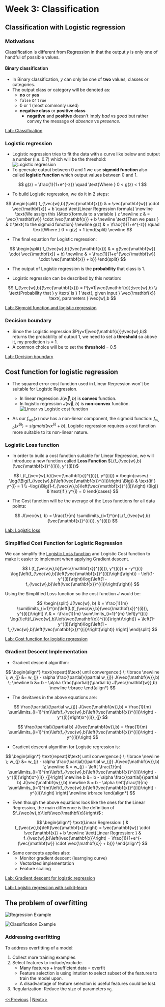 # Week 3: Classification
## Classification with Logistic regression
### Motivations
Classification is different from Regression in that the output $y$ is only one of handful of possible values.
#### Binary classification
* In Binary classification, $y$ can only be one of **two** values, classes or categories.
*  The output class or category will be denoted as:
    * **no** or **yes**
    * `false` or `true`
    * $0$ or $1$ (most commonly used)
    * **negative class** or **positive class**
        * **negative** and **positive** doesn't imply _bad_ vs _good_ but rather convey the message of _absence_ vs _presence_.

[Lab: Classification](./code/C1_W3_Lab01_Classification_Soln.ipynb)

### Logistic regression
* Logistic regression tries to fit the data with a curve like below and output a number (i.e. 0.7) which will be the threshold:  
![Logistic regression](./images/logistic-regression-01.jpg)
* To generate output between 0 and 1 we use **sigmoid function** also called **logistic function** which output values between 0 and 1.

$$
g(z) = \frac{1}{1+e^{-z}} \quad \text{Where } 0 < g(z) < 1
$$

* To build Logistic regression, we do it in 2 steps:

$$
\begin{split}
f_{\vec{w},b}(\vec{\mathbf{x}}) & = \vec{\mathbf{w}} \cdot \vec{\mathbf{x}} + b \quad \text{Linear Regression formula} \newline
\text{We assign this }&\text{formula to a variable } z \newline
z & = \vec{\mathbf{w}} \cdot \vec{\mathbf{x}} + b \newline
\text{Then we pass } & z \text{ to the sigmoid function} \newline
g(z) & = \frac{1}{1+e^{-z}} \quad \text{Where } 0 < g(z) < 1
\end{split} \newline
$$

* The final equation for Logistic regression:

$$
\begin{split}
f_{\vec{w},b}(\vec{\mathbf{x}}) & = g(\vec{\mathbf{w}} \cdot \vec{\mathbf{x}} + b) \newline
& = \frac{1}{1+e^{\vec{\mathbf{w}} \cdot \vec{\mathbf{x}} + b}}
\end{split}
$$

* The output of Logistic regression is the **probability** that class is 1.

* Logistic regression can be described by this notation:

$$
f_{\vec{w},b}(\vec{\mathbf{x}}) = P(y=1|\vec{\mathbf{x}};\vec{w},b) \\
\text{Probability that } y \text{ is } 1 \text{, given input } \vec{\mathbf{x}} \text{, parameters } \vec{w},b
$$

[Lab: Sigmoid function and logistic regression](./code/C1_W3_Lab02_Sigmoid_function_Soln.ipynb)

### Decision boundary
* Since the Logistic regression $P(y=1|\vec{\mathbf{x}};\vec{w},b)$ returns the probability of output 1, we need to set a **threshold** so above it, my prediction is = 1.
* A common choice will be to set the **threshold** = 0.5

[Lab: Decision boundary](./code/C1_W3_Lab03_Decision_Boundary_Soln.ipynb)

## Cost function for logistic regression
* The squared error cost function used in Linear Regression won't be suitable for Logistic Regression.
    * In linear regression $J(\vec{w},b)$ is **convex** function.
    * In logistic regression $J(\vec{w},b)$ is **non-convex** function.
    ![Linear vs Logistic cost function](./images/logistic-cost-function-01.jpg)

* As our $f_{wb}(x)$ now has a non-linear component, the sigmoid function:   $f_{w,b}(x^{(i)}) = sigmoid(wx^{(i)} + b )$, Logistic regression requires a cost function more suitable to its non-linear nature.

### Logistic Loss function
* In order to build a cost function suitable for Linear Regression, we will introduce a new function called **Loss Function** $L(f_{\vec{w},b}(\vec{\mathbf{x}}^{(i)}), y^{(i)})$

$$
L(f_{\vec{w},b}(\vec{\mathbf{x}}^{(i)}), y^{(i)}) = 
    \begin{cases}
        -\log{\Big(f_{\vec{w},b}\left(\vec{\mathbf{x}}^{(i)}\right) \Big)} & \text{if } y^{i} = 1 \\
        -\log{\Big(1-f_{\vec{w},b}\left(\vec{\mathbf{x}}^{(i)}\right) \Big)} & \text{if } y^{i} = 0
    \end{cases}
$$

* The Cost function will be the average of the Loss functions for all data points:

$$
J(\vec{w}, b) = \frac{1}{m} \sum\limits_{i=1}^{m}L(f_{\vec{w},b}(\vec{\mathbf{x}}^{(i)}), y^{(i)})
$$

[Lab: Logistic loss](./code/C1_W3_Lab04_LogisticLoss_Soln.ipynb)

### Simplified Cost Function for Logistic Regression
We can simplify the [Logistic Loss function](#logistic-loss-function) and Logistic Cost function to make it easier to implement when applying Gradient descent.

$$
L(f_{\vec{w},b}(\vec{\mathbf{x}}^{(i)}), y^{(i)}) = -y^{(i)} \log{\left(f_{\vec{w},b}\left(\vec{\mathbf{x}}^{(i)}\right)\right)} - \left(1-y^{(i)}\right)\log{\left(1 - f_{\vec{w},b}\left(\vec{\mathbf{x}}^{(i)}\right)\right)}
$$

Using the Simplified Loss function so the cost function $J$ would be:

$$
\begin{split}
J(\vec{w}, b) & = \frac{1}{m} \sum\limits_{i=1}^{m}\left[L(f_{\vec{w},b}(\vec{\mathbf{x}}^{(i)}), y^{(i)})\right] \\
& = -\frac{1}{m} \sum\limits_{i=1}^{m} \left[y^{(i)} \log{\left(f_{\vec{w},b}\left(\vec{\mathbf{x}}^{(i)}\right)\right)} + \left(1-y^{(i)}\right)\log{\left(1 - f_{\vec{w},b}\left(\vec{\mathbf{x}}^{(i)}\right)\right)} \right]
\end{split}
$$

[Lab: Cost function for logistic regression](./code/C1_W3_Lab05_Cost_Function_Soln.ipynb)

### Gradient Descent Implementation
* Gradient descent algorithm:

$$
\begin{align*} 
\text{repeat}&\text{ until convergence:} \; \lbrace \newline
\;  w_{j} &= w_{j} -  \alpha \frac{\partial}{\partial w_{j}} J(\vec{\mathbf{w}},b)   \; \newline 
 b &= b -  \alpha \frac{\partial}{\partial b}  J(\vec{\mathbf{w}},b) \newline
\rbrace
\end{align*}
$$

* The devitaves in the above equations are:

$$
\frac{\partial}{\partial w_{j}} J(\vec{\mathbf{w}},b) = \frac{1}{m} \sum\limits_{i=1}^{m}\left(f_{\vec{w},b}\left(\vec{\mathbf{x}}^{(i)}\right) - y^{(i)}\right)x^{(i)}_{j}
$$

$$
\frac{\partial}{\partial b} J(\vec{\mathbf{w}},b) = \frac{1}{m} \sum\limits_{i=1}^{m}\left(f_{\vec{w},b}\left(\vec{\mathbf{x}}^{(i)}\right) - y^{(i)}\right)
$$

* Gradient descent algorithm for Logistic regression is:

$$
\begin{align*} 
\text{repeat}&\text{ until convergence:} \; \lbrace \newline
\;  w_{j} &= w_{j} -  \alpha \frac{\partial}{\partial w_{j}} J(\vec{\mathbf{w}},b)   \; \newline 
& = w_{j} - \left[ \frac{1}{m} \sum\limits_{i=1}^{m}\left(f_{\vec{w},b}\left(\vec{\mathbf{x}}^{(i)}\right) - y^{(i)}\right)x^{(i)}_{j}\right] \newline
 b &= b -  \alpha \frac{\partial}{\partial b}  J(\vec{\mathbf{w}},b) \newline
 & = b -  \alpha \left[\frac{1}{m} \sum\limits_{i=1}^{m}\left(f_{\vec{w},b}\left(\vec{\mathbf{x}}^{(i)}\right) - y^{(i)}\right) \right] \newline
\rbrace
\end{align*}
$$

* Even though the above equations look like the ones for the Linear Regression, the main difference is the definition of $f_{\vec{w},b}\left(\vec{\mathbf{x}}\right)$ :

$$
\begin{align*}
\text{Linear Regression: } & f_{\vec{w},b}\left(\vec{\mathbf{x}}\right) = \vec{\mathbf{w}} \cdot \vec{\mathbf{x}} + b \newline
\text{Linear Regression: } & f_{\vec{w},b}\left(\vec{\mathbf{x}}\right) = \frac{1}{1+e^{-(\vec{\mathbf{w}} \cdot \vec{\mathbf{x}} + b)}}
\end{align*}
$$

* Same concepts applies also:
    * Monitor gradient descent (learnging curve)
    * Vectorized implementation
    * Feature scaling

[Lab: Gradient descent for logistic regression](./code/C1_W3_Lab06_Gradient_Descent_Soln.ipynb)

[Lab: Logistic regression with scikit-learn](./code/C1_W3_Lab07_Scikit_Learn_Soln.ipynb)

## The problem of overfitting
![Regression Example](./images/overfitting-01.jpg)

![Classification Example](./images/overfitting-02.jpg)

### Addressing overfitting
To address overfitting of a model:
1. Collect more training examples.
2. Select features to include/exclude.
    * Many features + insufficient data = overfit
    * Feature selection is using intution to select subset of the features to train the model upon.
    * A disadvantage of feature selection is useful features could be lost.
3. Regularization: Reduce the size of parameters $w_{j}$.

[<<Previous](../week-02/README.md) | [Next>>]()